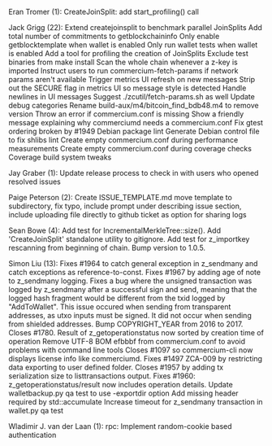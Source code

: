 Eran Tromer (1):
      CreateJoinSplit: add start_profiling() call

Jack Grigg (22):
      Extend createjoinsplit to benchmark parallel JoinSplits
      Add total number of commitments to getblockchaininfo
      Only enable getblocktemplate when wallet is enabled
      Only run wallet tests when wallet is enabled
      Add a tool for profiling the creation of JoinSplits
      Exclude test binaries from make install
      Scan the whole chain whenever a z-key is imported
      Instruct users to run commercium-fetch-params if network params aren't available
      Trigger metrics UI refresh on new messages
      Strip out the SECURE flag in metrics UI so message style is detected
      Handle newlines in UI messages
      Suggest ./zcutil/fetch-params.sh as well
      Update debug categories
      Rename build-aux/m4/bitcoin_find_bdb48.m4 to remove version
      Throw an error if commercium.conf is missing
      Show a friendly message explaining why commerciumd needs a commercium.conf
      Fix gtest ordering broken by #1949
      Debian package lint
      Generate Debian control file to fix shlibs lint
      Create empty commercium.conf during performance measurements
      Create empty commercium.conf during coverage checks
      Coverage build system tweaks

Jay Graber (1):
      Update release process to check in with users who opened resolved issues

Paige Peterson (2):
      Create ISSUE_TEMPLATE.md
      move template to subdirectory, fix typo, include prompt under describing issue section, include uploading file directly to github ticket as option for sharing logs

Sean Bowe (4):
      Add test for IncrementalMerkleTree::size().
      Add 'CreateJoinSplit' standalone utility to gitignore.
      Add test for z_importkey rescanning from beginning of chain.
      Bump version to 1.0.5.

Simon Liu (13):
      Fixes #1964 to catch general exception in z_sendmany and catch exceptions as reference-to-const.
      Fixes #1967 by adding age of note to z_sendmany logging.
      Fixes a bug where the unsigned transaction was logged by z_sendmany after a successful sign and send, meaning that the logged hash fragment would be different from the txid logged by "AddToWallet".  This issue occured when sending from transparent addresses, as utxo inputs must be signed.  It did not occur when sending from shielded addresses.
      Bump COPYRIGHT_YEAR from 2016 to 2017.
      Closes #1780. Result of z_getoperationstatus now sorted by creation time of operation
      Remove UTF-8 BOM efbbbf from commercium.conf to avoid problems with command line tools
      Closes #1097 so commercium-cli now displays license info like commerciumd.
      Fixes #1497 ZCA-009 by restricting data exporting to user defined folder.
      Closes #1957 by adding tx serialization size to listtransactions output.
      Fixes #1960: z_getoperationstatus/result now includes operation details.
      Update walletbackup.py qa test to use -exportdir option
      Add missing header required by std::accumulate
      Increase timeout for z_sendmany transaction in wallet.py qa test

Wladimir J. van der Laan (1):
      rpc: Implement random-cookie based authentication

